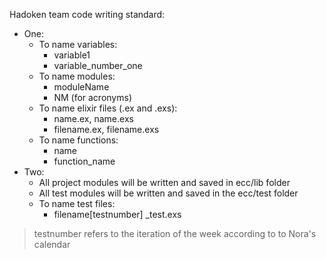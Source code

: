 Hadoken team code writing standard:

* One:
	- To name variables:
		- variable1
		- variable_number_one
	- To name modules:
		- moduleName
		- NM (for acronyms)
	- To name elixir files (.ex and .exs):
		- name.ex, name.exs
		- filename.ex, filename.exs 
	- To name functions:
		- name
		- function_name
* Two:
  - All project modules will be written and saved in ecc/lib folder
  - All test modules will be written and saved in the ecc/test folder
  - To name test files:
	- filename[testnumber] _test.exs
> testnumber refers to the iteration of the week according to
  to Nora's calendar
